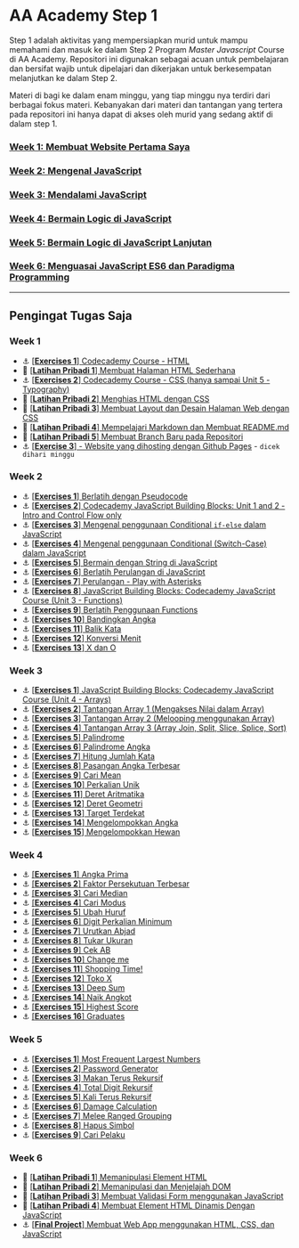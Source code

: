 # AA Academy Step 1

Step 1 adalah aktivitas yang mempersiapkan murid untuk mampu memahami dan masuk ke dalam Step 2 Program *Master Javascript* Course di AA Academy. Repositori ini digunakan sebagai acuan untuk pembelajaran dan bersifat wajib untuk dipelajari dan dikerjakan untuk berkesempatan melanjutkan ke dalam Step 2.

Materi di bagi ke dalam enam minggu, yang tiap minggu nya terdiri dari berbagai fokus materi. Kebanyakan dari materi dan tantangan yang tertera pada repositori ini hanya dapat di akses oleh murid yang sedang aktif di dalam step 1.

### [Week 1: Membuat Website Pertama Saya](./README-WEEK-1.md)
### [Week 2: Mengenal JavaScript](./README-WEEK-2.md)
### [Week 3: Mendalami JavaScript](./README-WEEK-3.md)
### [Week 4: Bermain Logic di JavaScript](./README-WEEK-4.md)
### [Week 5: Bermain Logic di JavaScript Lanjutan](./README-WEEK-5.md)
### [Week 6: Menguasai JavaScript ES6 dan Paradigma Programming](./README-WEEK-6.md)

----

## Pengingat Tugas Saja 

### Week 1

- :anchor:
[[**Exercises 1**] Codecademy Course - HTML](https://www.codecademy.com/learn/learn-html)
- 💪
[[**Latihan Pribadi 1**] Membuat Halaman HTML Sederhana](./modules/anchor-laman-web-pertamaku.md)
- :anchor: [[**Exercises 2**] Codecademy Course - CSS (hanya sampai Unit 5 - Typography)](https://www.codecademy.com/learn/learn-css)
- 💪 [[**Latihan Pribadi 2**] Menghias HTML dengan CSS](./modules/anchor-css-selector-and-styling.md)
- 💪 [[**Latihan Pribadi 3**] Membuat Layout dan Desain Halaman Web dengan CSS](./modules/anchor-css-layouting.md)
- 💪
[[**Latihan Pribadi 4**] Mempelajari Markdown dan Membuat README.md](./modules/markdown-anchor.md)
- 💪
[[**Latihan Pribadi 5**] Membuat Branch Baru pada Repositori](./modules/git-branch-anchor.md)
- :anchor:
[[**Exercise 3**] - Website yang dihosting dengan Github Pages](./modules/github-pages-rev.md) - `dicek dihari minggu`

### Week 2

- :anchor:
[[**Exercises 1**] Berlatih dengan Pseudocode](modules/challenge-main-pseudocode.md)
- :anchor:
[[**Exercises 2**] Codecademy JavaScript Building Blocks: Unit 1 and 2 - Intro and Control Flow only](https://www.codecademy.com/learn/learn-javascript)
- :anchor:
[[**Exercises 3**] Mengenal penggunaan Conditional `if-else` dalam JavaScript](modules/anchor-menggunakan-if-else.md)
- :anchor:
[[**Exercises 4**] Mengenal penggunaan Conditional (Switch-Case) dalam JavaScript](modules/anchor-switch-case.md)
- :anchor: [[**Exercises 5**] Bermain dengan String di JavaScript](modules/anchor-main-string.md)
- :anchor: [[**Exercises 6**] Berlatih Perulangan di JavaScript](modules/anchor-main-loop.md)
- :anchor: [[**Exercises 7**] Perulangan - Play with Asterisks](modules/anchor-main-loop-asterisks.md)
- :anchor:
[[**Exercises 8**] JavaScript Building Blocks: Codecademy JavaScript Course (Unit 3 - Functions)](https://www.codecademy.com/learn/learn-javascript)
- :anchor:
[[**Exercises 9**] Berlatih Penggunaan Functions](modules/anchor-basic-function.md)
- :anchor:
[[**Exercises 10**] Bandingkan Angka](/modules/challenge-bandingkan-angka.md)
- :anchor:
[[**Exercises 11**] Balik Kata](/modules/challenge-balik-kata.md)
- :anchor:
[[**Exercises 12**] Konversi Menit](/modules/challenge-konversi-menit.md)
- :anchor:
[[**Exercises 13**] X dan O](/modules/challenge-x-dan-o.md)

### Week 3

- :anchor:
[[**Exercises 1**] JavaScript Building Blocks: Codecademy JavaScript Course (Unit 4 - Arrays)](https://www.codecademy.com/learn/learn-javascript)
- :anchor:
[[**Exercises 2**] Tantangan Array 1 (Mengakses Nilai dalam Array)](modules/anchor-akses-array.md)
- :anchor:
[[**Exercises 3**] Tantangan Array 2 (Melooping menggunakan Array)](modules/anchor-loop-array.md)
- :anchor:
[[**Exercises 4**] Tantangan Array 3 (Array Join, Split, Slice, Splice, Sort)](modules/anchor-mixed-array.md)
- :anchor:
[[**Exercises 5**] Palindrome](/modules/challenge-palindrome.md)
- :anchor:
[[**Exercises 6**] Palindrome Angka](/modules/challenge-palindrome-angka.md)
- :anchor:
[[**Exercises 7**] Hitung Jumlah Kata](/modules/challenge-hitung-jumlah-kata.md)
- :anchor:
[[**Exercises 8**] Pasangan Angka Terbesar](/modules/challenge-pasangan-terbesar.md)
- :anchor:
[[**Exercises 9**] Cari Mean](/modules/challenge-cari-mean.md)
- :anchor:
[[**Exercises 10**] Perkalian Unik](/modules/challenge-perkalian-unik.md)
- :anchor:
[[**Exercises 11**] Deret Aritmatika](/modules/challenge-deret-aritmatika.md)
- :anchor:
[[**Exercises 12**] Deret Geometri](/modules/challenge-deret-geometri.md)
- :anchor:
[[**Exercises 13**] Target Terdekat](/modules/challenge-target-terdekat.md)
- :anchor:
[[**Exercises 14**] Mengelompokkan Angka](modules/challenge-kelompok-angka.md)
- :anchor:
[[**Exercises 15**] Mengelompokkan Hewan](modules/challenge-kelompok-hewan.md)

### Week 4

- :anchor:
[[**Exercises 1**] Angka Prima](/modules/challenge-angka-prima.md)
- :anchor:
[[**Exercises 2**] Faktor Persekutuan Terbesar](/modules/challenge-faktor-persekutuan-terbesar.md)
- :anchor:
[[**Exercises 3**] Cari Median](/modules/challenge-cari-median.md)
- :anchor:
[[**Exercises 4**] Cari Modus](/modules/challenge-cari-modus.md)
- :anchor:
[[**Exercises 5**] Ubah Huruf](/modules/challenge-ubah-huruf.md)
- :anchor:
[[**Exercises 6**] Digit Perkalian Minimum](/modules/challenge-digit-perkalian-minimum.md)
- :anchor:
[[**Exercises 7**] Urutkan Abjad](/modules/challenge-urutkan-abjad.md)
- :anchor:
[[**Exercises 8**] Tukar Ukuran](/modules/challenge-tukar-besar-kecil.md)
- :anchor:
[[**Exercises 9**] Cek AB](/modules/challenge-cek-ab.md)
- :anchor:
[[**Exercises 10**] Change me](modules/challenge-object-literal.md)
- :anchor:
[[**Exercises 11**] Shopping Time!](modules/challenge-shopping-time.md)
- :anchor:
[[**Exercises 12**] Toko X](modules/challenge-toko-x.md)
- :anchor: [[**Exercises 13**] Deep Sum](modules/challenge-deep-sum.md)
- :anchor: [[**Exercises 14**] Naik Angkot](modules/challenge-naik-angkot.md)
- :anchor: [[**Exercises 15**] Highest Score](modules/challenge-highest-score.md)
- :anchor: [[**Exercises 16**] Graduates](modules/challenge-graduates.md)

### Week 5

- :anchor: [[**Exercises 1**] Most Frequent Largest Numbers](modules/challenge-most-frequent-largest-numbers.md)
- :anchor: [[**Exercises 2**] Password Generator](modules/challenge-password-generator.md)
- :anchor: [[**Exercises 3**] Makan Terus Rekursif](/modules/challenge-makan-terus.md)
- :anchor: [[**Exercises 4**] Total Digit Rekursif](/modules/challenge-total-digit.md)
- :anchor: [[**Exercises 5**] Kali Terus Rekursif](/modules/challenge-kali-terus.md)
- :anchor: [[**Exercises 6**] Damage Calculation](/modules/challenge-damage-calculation.md)
- :anchor: [[**Exercises 7**] Melee Ranged Grouping](/modules/challenge-melee-ranged-grouping.md)
- :anchor:
[[**Exercises 8**] Hapus Simbol](/modules/challenge-hapus-simbol.md)
- :anchor:
[[**Exercises 9**] Cari Pelaku](/modules/challenge-cari-pelaku.md)


### Week 6

- 💪
[[**Latihan Pribadi 1**] Memanipulasi Element HTML](modules/anchor-js-dom-manipulation.md)
- 💪
[[**Latihan Pribadi 2**] Memanipulasi dan Menjelajah DOM](modules/anchor-js-dom-transverse-manipulation.md)
- 💪
[[**Latihan Pribadi 3**] Membuat Validasi Form menggunakan JavaScript](modules/anchor-js-form-validation.md)
- 💪
[[**Latihan Pribadi 4**] Membuat Element HTML Dinamis Dengan JavaScript](modules/anchor-js-dom-creation.md)
- :anchor:
[[**Final Project**] Membuat Web App menggunakan HTML, CSS, dan JavaScript](modules/anchor-js-dom-web-app.md)